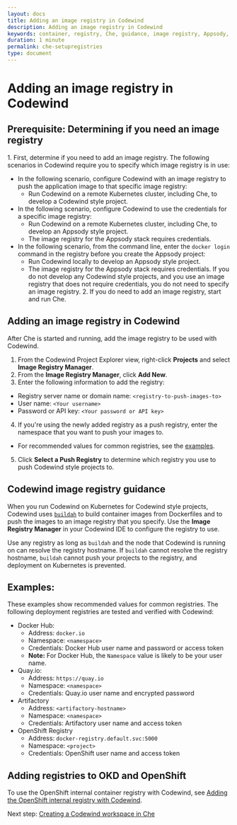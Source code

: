 ```yaml
---
layout: docs
title: Adding an image registry in Codewind
description: Adding an image registry in Codewind
keywords: container, registry, Che, guidance, image registry, Appsody, Docker, name, push registry, Kubernetes
duration: 1 minute
permalink: che-setupregistries
type: document
---
```


# Adding an image registry in Codewind

## Prerequisite: Determining if you need an image registry 
1\. First, determine if you need to add an image registry. The following scenarios in Codewind require you to specify which image registry is in use:
- In the following scenario, configure Codewind with an image registry to push the application image to that specific image registry:
    - Run Codewind on a remote Kubernetes cluster, including Che, to develop a Codewind style project.
- In the following scenario, configure Codewind to use the credentials for a specific image registry:
    - Run Codewind on a remote Kubernetes cluster, including Che, to develop an Appsody style project.
    - The image registry for the Appsody stack requires credentials.
- In the following scenario, from the command line, enter the `docker login` command in the registry before you create the Appsody project:
    - Run Codewind locally to develop an Appsody style project.
    - The image registry for the Appsody stack requires credentials. 
If you do not develop any Codewind style projects, and you use an image registry that does not require credentials, you do not need to specify an image registry.
2\. If you do need to add an image registry, start and run Che.

## Adding an image registry in Codewind
After Che is started and running, add the image registry to be used with Codewind.
1. From the Codewind Project Explorer view, right-click **Projects** and select **Image Registry Manager**.
2. From the **Image Registry Manager**, click **Add New**.
3. Enter the following information to add the registry:
  - Registry server name or domain name: `<registry-to-push-images-to>`
  - User name: `<Your username>`
  - Password or API key: `<Your password or API key>`
4. If you're using the newly added registry as a push registry, enter the namespace that you want to push your images to.
  - For recommended values for common registries, see the [examples](#examples).
5. Click **Select a Push Registry** to determine which registry you use to push Codewind style projects to.

## Codewind image registry guidance
When you run Codewind on Kubernetes for Codewind style projects, Codewind uses [`buildah`](https://github.com/containers/buildah) to build container images from Dockerfiles and to push the images to an image registry that you specify. Use the **Image Registry Manager** in your Codewind IDE to configure the registry to use. 

Use any registry as long as `buildah` and the node that Codewind is running on can resolve the registry hostname. If `buildah` cannot resolve the registry hostname, `buildah` cannot push your projects to the registry, and deployment on Kubernetes is prevented.

## Examples:
These examples show recommended values for common registries. The following deployment registries are tested and verified with Codewind:
- Docker Hub:
    - Address: `docker.io`
    - Namespace: `<namespace>`
    - Credentials: Docker Hub user name and password or access token
    - **Note:** For Docker Hub, the `Namespace` value is likely to be your user name. 
- Quay.io:
    - Address: `https://quay.io`
    - Namespace: `<namespace>`
    - Credentials: Quay.io user name and encrypted password
- Artifactory
    - Address: `<artifactory-hostname>`
    - Namespace: `<namespace>`
    - Credentials: Artifactory user name and access token
- OpenShift Registry
    - Address: `docker-registry.default.svc:5000`
    - Namespace: `<project>`
    - Credentials: OpenShift user name and access token

## Adding registries to OKD and OpenShift
To use the OpenShift internal container registry with Codewind, see [Adding the OpenShift internal registry with Codewind](openshiftregistry.html).

Next step: [Creating a Codewind workspace in Che](che-createcodewindworkspace.html)